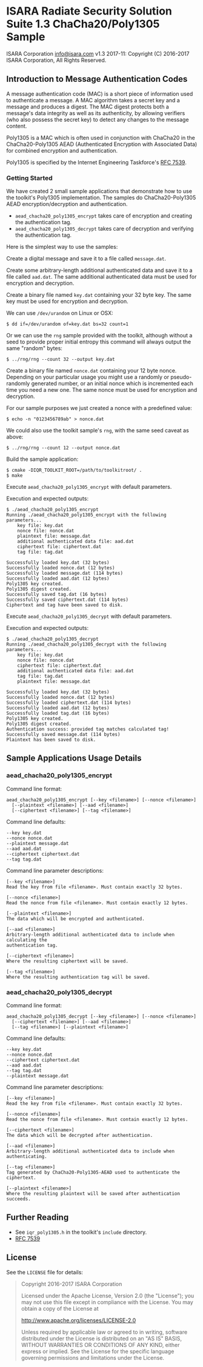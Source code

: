 # ISARA Radiate Security Solution Suite 1.3 ChaCha20/Poly1305 Sample
ISARA Corporation <info@isara.com>
v1.3 2017-11: Copyright (C) 2016-2017 ISARA Corporation, All Rights Reserved.

## Introduction to Message Authentication Codes

A message authentication code (MAC) is a short piece of information used to
authenticate a message. A MAC algorithm takes a secret key and a message and
produces a digest. The MAC digest protects both a message's data integrity as
well as its authenticity, by allowing verifiers (who also possess the secret
key) to detect any changes to the message content.

Poly1305 is a MAC which is often used in conjunction with ChaCha20 in the
ChaCha20-Poly1305 AEAD (Authenticated Encryption with Associated Data) for
combined encryption and authentication.

Poly1305 is specified by the Internet Engineering Taskforce's
[RFC 7539](https://tools.ietf.org/html/rfc7539).

### Getting Started

We have created 2 small sample applications that demonstrate how to use the
toolkit's Poly1305 implementation. The samples do ChaCha20-Poly1305 AEAD
encryption/decryption and authentication.

* `aead_chacha20_poly1305_encrypt` takes care of encryption and creating the
authentication tag.
* `aead_chacha20_poly1305_decrypt` takes care of decryption and verifying the
authentication tag.

Here is the simplest way to use the samples:

Create a digital message and save it to a file called `message.dat`.

Create some arbitrary-length additional authenticated data and save it to a
file called `aad.dat`. The same additional authenticated data must be used for
encryption and decryption.

Create a binary file named `key.dat` containing your 32 byte key. The same key
must be used for encryption and decryption.

We can use `/dev/urandom` on Linux or OSX:

```
$ dd if=/dev/urandom of=key.dat bs=32 count=1
```

Or we can use the `rng` sample provided with the toolkit, although without
a seed to provide proper initial entropy this command will always output the
same "random" bytes:

```
$ ../rng/rng --count 32 --output key.dat
```

Create a binary file named `nonce.dat` containing your 12 byte nonce. Depending
on your particular usage you might use a randomly or pseudo-randomly generated
number, or an initial nonce which is incremented each time you need a new one.
The same nonce must be used for encryption and decryption.

For our sample purposes we just created a nonce with a predefined value:

```
$ echo -n "0123456789ab" > nonce.dat
```

We could also use the toolkit sample's `rng`, with the same seed caveat as
above:

```
$ ../rng/rng --count 12 --output nonce.dat
```

Build the sample application:

```
$ cmake -DIQR_TOOLKIT_ROOT=/path/to/toolkitroot/ .
$ make
```

Execute `aead_chacha20_poly1305_encrypt` with default parameters.

Execution and expected outputs:

```
$ ./aead_chacha20_poly1305_encrypt
Running ./aead_chacha20_poly1305_encrypt with the following parameters...
    key file: key.dat
    nonce file: nonce.dat
    plaintext file: message.dat
    additional authenticated data file: aad.dat
    ciphertext file: ciphertext.dat
    tag file: tag.dat

Successfully loaded key.dat (32 bytes)
Successfully loaded nonce.dat (12 bytes)
Successfully loaded message.dat (114 bytes)
Successfully loaded aad.dat (12 bytes)
Poly1305 key created.
Poly1305 digest created.
Successfully saved tag.dat (16 bytes)
Successfully saved ciphertext.dat (114 bytes)
Ciphertext and tag have been saved to disk.
```

Execute `aead_chacha20_poly1305_decrypt` with default parameters.

Execution and expected outputs:

```
$ ./aead_chacha20_poly1305_decrypt
Running ./aead_chacha20_poly1305_decrypt with the following parameters...
    key file: key.dat
    nonce file: nonce.dat
    ciphertext file: ciphertext.dat
    additional authenticated data file: aad.dat
    tag file: tag.dat
    plaintext file: message.dat

Successfully loaded key.dat (32 bytes)
Successfully loaded nonce.dat (12 bytes)
Successfully loaded ciphertext.dat (114 bytes)
Successfully loaded aad.dat (12 bytes)
Successfully loaded tag.dat (16 bytes)
Poly1305 key created.
Poly1305 digest created.
Authentication success: provided tag matches calculated tag!
Successfully saved message.dat (114 bytes)
Plaintext has been saved to disk.
```

## Sample Applications Usage Details

### aead_chacha20_poly1305_encrypt

Command line format:

```
aead_chacha20_poly1305_encrypt [--key <filename>] [--nonce <filename>]
  [--plaintext <filename>] [--aad <filename>]
  [--ciphertext <filename>] [--tag <filename>]
```

Command line defaults:

```
--key key.dat
--nonce nonce.dat
--plaintext message.dat
--aad aad.dat
--ciphertext ciphertext.dat
--tag tag.dat
```

Command line parameter descriptions:

```
[--key <filename>]
Read the key from file <filename>. Must contain exactly 32 bytes.

[--nonce <filename>]
Read the nonce from file <filename>. Must contain exactly 12 bytes.

[--plaintext <filename>]
The data which will be encrypted and authenticated.

[--aad <filename>]
Arbitrary-length additional authenticated data to include when calculating the
authentication tag.

[--ciphertext <filename>]
Where the resulting ciphertext will be saved.

[--tag <filename>]
Where the resulting authentication tag will be saved.
```

### aead_chacha20_poly1305_decrypt

Command line format:

```
aead_chacha20_poly1305_decrypt [--key <filename>] [--nonce <filename>]
  [--ciphertext <filename>] [--aad <filename>]
  [--tag <filename>] [--plaintext <filename>]
```

Command line defaults:

```
--key key.dat
--nonce nonce.dat
--ciphertext ciphertext.dat
--aad aad.dat
--tag tag.dat
--plaintext message.dat
```

Command line parameter descriptions:

```
[--key <filename>]
Read the key from file <filename>. Must contain exactly 32 bytes.

[--nonce <filename>]
Read the nonce from file <filename>. Must contain exactly 12 bytes.

[--ciphertext <filename>]
The data which will be decrypted after authentication.

[--aad <filename>]
Arbitrary-length additional authenticated data to include when authenticating.

[--tag <filename>]
Tag generated by ChaCha20-Poly1305-AEAD used to authenticate the ciphertext.

[--plaintext <filename>]
Where the resulting plaintext will be saved after authentication succeeds.
```

## Further Reading

* See `iqr_poly1305.h` in the toolkit's `include` directory.
* [RFC 7539](https://tools.ietf.org/html/rfc7539)

## License

See the `LICENSE` file for details:

> Copyright 2016-2017 ISARA Corporation
> 
> Licensed under the Apache License, Version 2.0 (the "License");
> you may not use this file except in compliance with the License.
> You may obtain a copy of the License at
> 
> http://www.apache.org/licenses/LICENSE-2.0
> 
> Unless required by applicable law or agreed to in writing, software
> distributed under the License is distributed on an "AS IS" BASIS,
> WITHOUT WARRANTIES OR CONDITIONS OF ANY KIND, either express or implied.
> See the License for the specific language governing permissions and
> limitations under the License.
